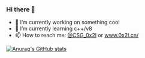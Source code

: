 ### Hi there 👋
- 🔭 I’m currently working on something cool
- 🌱 I’m currently learning c++/v8
- 📫 How to reach me: [@CSG_0x2l](https://twitter.com/CSG_0x2l) or <a rel="me" href="https://www.0x2l.cn/">www.0x2l.cn/</a>

[![Anurag's GitHub stats](https://github-readme-stats.vercel.app/api?username=0x2l)](https://github.com/anuraghazra/github-readme-stats)